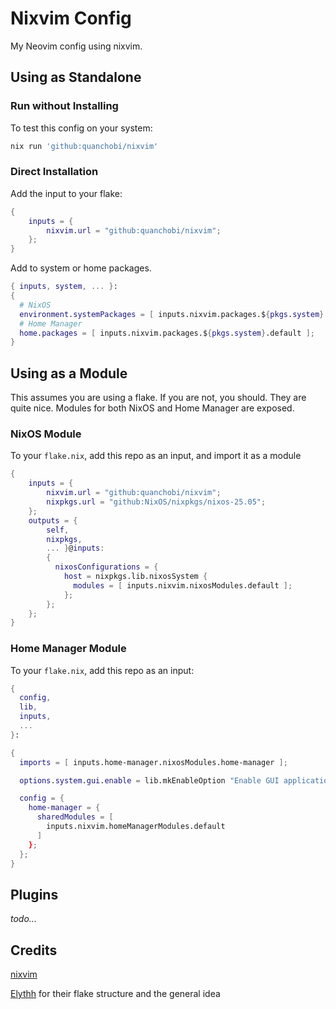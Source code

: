 # Nixvim Config

My Neovim config using nixvim.

## Using as Standalone

### Run without Installing

To test this config on your system:

```sh
nix run 'github:quanchobi/nixvim'
```

### Direct Installation

Add the input to your flake:

```nix
{
    inputs = {
        nixvim.url = "github:quanchobi/nixvim";
    };
}
```

Add to system or home packages.

```nix
{ inputs, system, ... }:
{
  # NixOS
  environment.systemPackages = [ inputs.nixvim.packages.${pkgs.system}.default ];
  # Home Manager
  home.packages = [ inputs.nixvim.packages.${pkgs.system}.default ];
}
```

## Using as a Module

This assumes you are using a flake. If you are not, you should. They are quite nice. Modules for both NixOS and Home Manager are exposed.

### NixOS Module

To your `flake.nix`, add this repo as an input, and import it as a module

```nix
{
    inputs = {
        nixvim.url = "github:quanchobi/nixvim";
        nixpkgs.url = "github:NixOS/nixpkgs/nixos-25.05";
    };
    outputs = {
        self,
        nixpkgs,
        ... }@inputs:
        {
          nixosConfigurations = {
            host = nixpkgs.lib.nixosSystem {
              modules = [ inputs.nixvim.nixosModules.default ];
            };
        };
    };
}
```

### Home Manager Module

To your `flake.nix`, add this repo as an input:

```nix
{
  config,
  lib,
  inputs,
  ...
}:

{
  imports = [ inputs.home-manager.nixosModules.home-manager ];

  options.system.gui.enable = lib.mkEnableOption "Enable GUI applications";

  config = {
    home-manager = {
      sharedModules = [
        inputs.nixvim.homeManagerModules.default
      ]
    };
  };
}
```

## Plugins

_todo..._

## Credits

[nixvim](https://github.com/nix-community/nixvim)

[Elythh](https://github.com/elythh/nixvim) for their flake structure and the general idea
